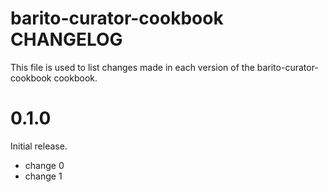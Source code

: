 # barito-curator-cookbook CHANGELOG

This file is used to list changes made in each version of the barito-curator-cookbook cookbook.

# 0.1.0

Initial release.

- change 0
- change 1

